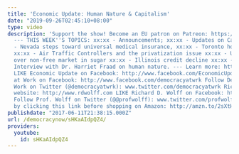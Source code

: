 ```yaml
---
title: 'Economic Update: Human Nature & Capitalism'
date: "2019-09-26T02:45:10+08:00"
type: video
description: 'Support the show! Become an EU patron on Patreon: https://www.patreon.com/economicupdate
  --- THIS WEEK''S TOPICS: xx:xx - Announcements; xx:xx - Updates on California xx:xx
  - Nevada steps toward universal medical insurance, xx:xx - Toronto housing bubble
  xx:xx - Air Traffic Controllers and the privatization issue xx:xx - US, Mexico fight
  over non-free market in sugar xx:xx - Illinois credit decline xx:xx - MAIN TOPIC:
  Interview with Dr. Harriet Fraad on human nature. --- Learn more: http://www.democracyatwork.info/economicupdate
  LIKE Economic Update on Facebook: http://www.facebook.com/EconomicUpdate LIKE Democracy
  at Work on Facebook: http://www.facebook.com/democracyatwrk Follow Democracy at
  Work on Twitter (@democracyatwrk): www.twitter.com/democracyatwrk Richard D. Wolff''s
  website: http://www.rdwolff.com LIKE Richard D. Wolff on Facebook: http://www.facebook.com/RichardDWolff
  Follow Prof. Wolff on Twitter (@@profwolff): www.twitter.com/profwolff Support d@w
  by clicking this link before shopping on Amazon: http://amzn.to/2sXtHVa'
publishdate: "2017-06-11T21:38:15.000Z"
url: /democracynow/sHKaAIdpQZ4/
providers:
  youtube:
    id: sHKaAIdpQZ4
---
```

